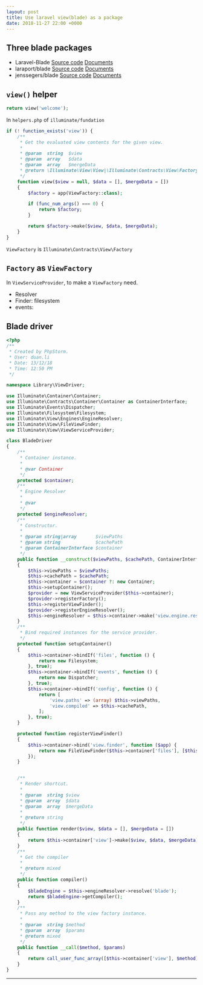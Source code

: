 ```yaml
---
layout: post
title: Use laravel view(blade) as a package
date: 2018-11-27 22:00 +0000
---
```



## Three blade packages
* Laravel-Blade [Source code](https://github.com/PhiloNL/Laravel-Blade/blob/master/src/Blade.php) [Documents](https://github.com/PhiloNL/Laravel-Blade) 
* laraport/blade [Source code](https://github.com/laraport/blade/blob/master/src/Blade.php) [Documents](https://github.com/laraport/blade) 
* jenssegers/blade [Source code](https://github.com/jenssegers/blade/blob/master/src/Blade.php) [Documents](https://github.com/jenssegers/blade) 


## `view()` helper

```php
return view('welcome');
```
In `helpers.php` of `illuminate/fundation`

```php
if (! function_exists('view')) {
    /**
     * Get the evaluated view contents for the given view.
     *
     * @param  string  $view
     * @param  array   $data
     * @param  array   $mergeData
     * @return \Illuminate\View\View|\Illuminate\Contracts\View\Factory
     */
    function view($view = null, $data = [], $mergeData = [])
    {
        $factory = app(ViewFactory::class);

        if (func_num_args() === 0) {
            return $factory;
        }

        return $factory->make($view, $data, $mergeData);
    }
}
```
`ViewFactory` is `Illuminate\Contracts\View\Factory`

## `Factory` as `ViewFactory`
In `ViewServiceProvider`, to make a `ViewFactory` need.
- Resolver
- Finder: filesystem 
- events: 


## Blade driver
```php
<?php
/**
 * Created by PhpStorm.
 * User: duan.li
 * Date: 13/12/18
 * Time: 12:50 PM
 */

namespace Library\ViewDriver;

use Illuminate\Container\Container;
use Illuminate\Contracts\Container\Container as ContainerInterface;
use Illuminate\Events\Dispatcher;
use Illuminate\Filesystem\Filesystem;
use Illuminate\View\Engines\EngineResolver;
use Illuminate\View\FileViewFinder;
use Illuminate\View\ViewServiceProvider;

class BladeDriver
{
    /**
     * Container instance.
     *
     * @var Container
     */
    protected $container;
    /**
     * Engine Resolver
     *
     * @var
     */
    protected $engineResolver;
    /**
     * Constructor.
     *
     * @param string|array       $viewPaths
     * @param string             $cachePath
     * @param ContainerInterface $container
     */
    public function __construct($viewPaths, $cachePath, ContainerInterface $container = null)
    {
        $this->viewPaths = $viewPaths;
        $this->cachePath = $cachePath;
        $this->container = $container ?: new Container;
        $this->setupContainer();
        $provider = new ViewServiceProvider($this->container);
        $provider->registerFactory();
        $this->registerViewFinder();
        $provider->registerEngineResolver();
        $this->engineResolver = $this->container->make('view.engine.resolver');
    }
    /**
     * Bind required instances for the service provider.
     */
    protected function setupContainer()
    {
        $this->container->bindIf('files', function () {
            return new Filesystem;
        }, true);
        $this->container->bindIf('events', function () {
            return new Dispatcher;
        }, true);
        $this->container->bindIf('config', function () {
            return [
                'view.paths' => (array) $this->viewPaths,
                'view.compiled' => $this->cachePath,
            ];
        }, true);
    }

    protected function registerViewFinder()
    {
        $this->container->bind('view.finder', function ($app) {
            return new FileViewFinder($this->container['files'], [$this->viewPaths], ['blade.php']);
        });
    }


    /**
     * Render shortcut.
     *
     * @param  string $view
     * @param  array  $data
     * @param  array  $mergeData
     *
     * @return string
     */
    public function render($view, $data = [], $mergeData = [])
    {
        return $this->container['view']->make($view, $data, $mergeData)->render();
    }
    /**
     * Get the compiler
     *
     * @return mixed
     */
    public function compiler()
    {
        $bladeEngine = $this->engineResolver->resolve('blade');
        return $bladeEngine->getCompiler();
    }
    /**
     * Pass any method to the view factory instance.
     *
     * @param  string $method
     * @param  array  $params
     * @return mixed
     */
    public function __call($method, $params)
    {
        return call_user_func_array([$this->container['view'], $method], $params);
    }
}
```

---